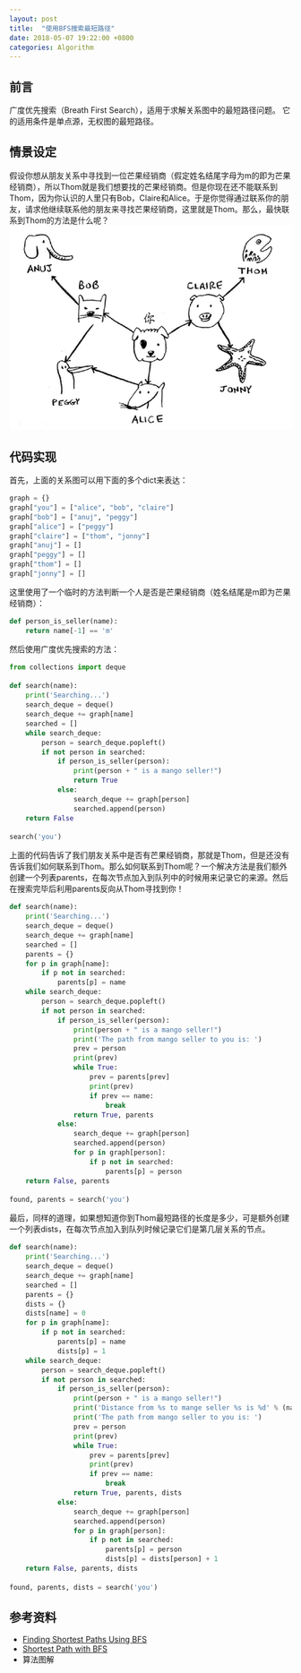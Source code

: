 ```yaml
---
layout: post
title:  "使用BFS搜索最短路径"
date: 2018-05-07 19:22:00 +0800
categories: Algorithm
---
```


## 前言
广度优先搜索（Breath First Search），适用于求解关系图中的最短路径问题。 它的适用条件是单点源，无权图的最短路径。

## 情景设定
假设你想从朋友关系中寻找到一位芒果经销商（假定姓名结尾字母为m的即为芒果经销商），所以Thom就是我们想要找的芒果经销商。但是你现在还不能联系到Thom，因为你认识的人里只有Bob，Claire和Alice。于是你觉得通过联系你的朋友，请求他继续联系他的朋友来寻找芒果经销商，这里就是Thom。那么，最快联系到Thom的方法是什么呢？
![graph](/assets/BFS/graph.png)
## 代码实现

首先，上面的关系图可以用下面的多个dict来表达：
```python
graph = {}
graph["you"] = ["alice", "bob", "claire"]
graph["bob"] = ["anuj", "peggy"]
graph["alice"] = ["peggy"]
graph["claire"] = ["thom", "jonny"]
graph["anuj"] = []
graph["peggy"] = []
graph["thom"] = []
graph["jonny"] = []
```
这里使用了一个临时的方法判断一个人是否是芒果经销商（姓名结尾是m即为芒果经销商）：
```python
def person_is_seller(name):
    return name[-1] == 'm'
```
然后使用广度优先搜索的方法：
```python
from collections import deque

def search(name):
    print('Searching...')
    search_deque = deque()
    search_deque += graph[name]
    searched = []
    while search_deque:
        person = search_deque.popleft()
        if not person in searched:
            if person_is_seller(person):
                print(person + " is a mango seller!")
                return True
            else:
                search_deque += graph[person]
                searched.append(person)
    return False

search('you')
```
上面的代码告诉了我们朋友关系中是否有芒果经销商，那就是Thom，但是还没有告诉我们如何联系到Thom。那么如何联系到Thom呢？一个解决方法是我们额外创建一个列表parents，在每次节点加入到队列中的时候用来记录它的来源。然后在搜索完毕后利用parents反向从Thom寻找到你！
```python
def search(name):
    print('Searching...')
    search_deque = deque()
    search_deque += graph[name]
    searched = []
    parents = {}
    for p in graph[name]:
        if p not in searched:
            parents[p] = name
    while search_deque:
        person = search_deque.popleft()
        if not person in searched:
            if person_is_seller(person):
                print(person + " is a mango seller!")
                print('The path from mango seller to you is: ')
                prev = person
                print(prev)
                while True:
                    prev = parents[prev]
                    print(prev)
                    if prev == name:
                        break
                return True, parents
            else:
                search_deque += graph[person]
                searched.append(person)
                for p in graph[person]:
                    if p not in searched:
                        parents[p] = person
    return False, parents

found, parents = search('you')
```
最后，同样的道理，如果想知道你到Thom最短路径的长度是多少，可是额外创建一个列表dists，在每次节点加入到队列时候记录它们是第几层关系的节点。
```python
def search(name):
    print('Searching...')
    search_deque = deque()
    search_deque += graph[name]
    searched = []
    parents = {}
    dists = {}
    dists[name] = 0
    for p in graph[name]:
        if p not in searched:
            parents[p] = name
            dists[p] = 1
    while search_deque:
        person = search_deque.popleft()
        if not person in searched:
            if person_is_seller(person):
                print(person + " is a mango seller!")
                print('Distance from %s to mange seller %s is %d' % (name, person, dists[person]))
                print('The path from mango seller to you is: ')
                prev = person
                print(prev)
                while True:
                    prev = parents[prev]
                    print(prev)
                    if prev == name:
                        break
                return True, parents, dists
            else:
                search_deque += graph[person]
                searched.append(person)
                for p in graph[person]:
                    if p not in searched:
                        parents[p] = person
                        dists[p] = dists[person] + 1
    return False, parents, dists

found, parents, dists = search('you')
```


## 参考资料
* [Finding Shortest Paths Using BFS](https://www.eecs.yorku.ca/course_archive/2006-07/W/2011/Notes/BFS_part2.pdf)
* [Shortest Path with BFS](https://www.coursera.org/learn/advanced-data-structures/lecture/ltDY0/core-shortest-path-with-bfs)
* 算法图解